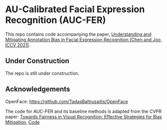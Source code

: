 # AU-Calibrated Facial Expression Recognition (AUC-FER)

This repo contains code accompanying the paper, 	[Understanding and Mitigating Annotation Bias in Facial Expression Recognition (Chen and Joo, ICCV 2021)](https://arxiv.org/abs/2108.08504). 

## Under Construction
The repo is still under construction.

## Acknowledgements
OpenFace: <https://github.com/TadasBaltrusaitis/OpenFace>

The code for AUC-FER and its baseline methods is adapted from the CVPR paper:
[Towards Fairness in Visual Recognition: Effective Strategies for Bias Mitigation](https://arxiv.org/abs/1911.11834v2), [Code](https://github.com/princetonvisualai/DomainBiasMitigation)
